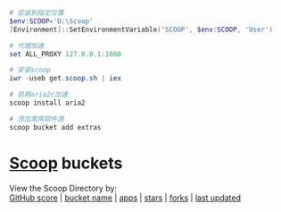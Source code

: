```powershell
# 安装到指定位置
$env:SCOOP='D:\Scoop'
[Environment]::SetEnvironmentVariable('SCOOP', $env:SCOOP, 'User')

# 代理加速
set ALL_PROXY 127.0.0.1:1080

# 安装scoop
iwr -useb get.scoop.sh | iex

# 启用aria2c加速
scoop install aria2

# 添加常用软件源
scoop bucket add extras
```

# [Scoop](https://scoop.sh/) buckets
View the Scoop Directory by:  
[GitHub score](by-score.md) | [bucket name](by-bucket.md) | [apps](by-apps.md) | [stars](by-stars.md) | [forks](by-forks.md) | [last updated](by-date-updated.md)

